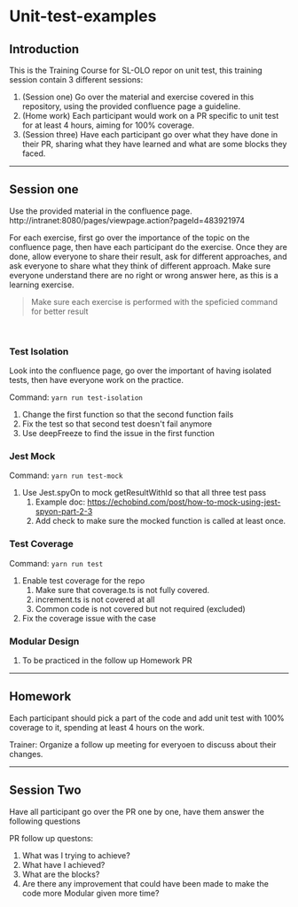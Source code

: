 # Unit-test-examples

## Introduction

This is the Training Course for SL-OLO repor on unit test, this training session contain 3 different sessions:

1. (Session one) Go over the material and exercise covered in this repository, using the provided confluence page a guideline.
2. (Home work) Each participant would work on a PR specific to unit test for at least 4 hours, aiming for 100% coverage.
3. (Session three) Have each participant go over what they have done in their PR, sharing what they have learned and what are some blocks they faced.

---

## Session one

Use the provided material in the confluence page. http://intranet:8080/pages/viewpage.action?pageId=483921974

For each exercise, first go over the importance of the topic on the confluence page, then have each participant do the exercise. Once they are done, allow everyone to share their result, ask for different approaches, and ask everyone to share what they think of different approach. Make sure everyone understand there are no right or wrong answer here, as this is a learning exercise.

> Make sure each exercise is performed with the speficied command for better result

&nbsp;

### Test Isolation

Look into the confluence page, go over the important of having isolated tests, then have everyone work on the practice.

Command: `yarn run test-isolation`

1. Change the first function so that the second function fails
2. Fix the test so that second test doesn't fail anymore
3. Use deepFreeze to find the issue in the first function

### Jest Mock

Command: `yarn run test-mock`

1. Use Jest.spyOn to mock getResultWithId so that all three test pass
   1. Example doc: https://echobind.com/post/how-to-mock-using-jest-spyon-part-2-3
   2. Add check to make sure the mocked function is called at least once.

### Test Coverage

Command: `yarn run test`

1. Enable test coverage for the repo
   1. Make sure that coverage.ts is not fully covered.
   2. increment.ts is not covered at all
   3. Common code is not covered but not required (excluded)
2. Fix the coverage issue with the case

### Modular Design

1. To be practiced in the follow up Homework PR
---
## Homework

Each participant should pick a part of the code and add unit test with 100% coverage to it, spending at least 4 hours on the work.

Trainer: Organize a follow up meeting for everyoen to discuss about their changes.

---

## Session Two

Have all participant go over the PR one by one, have them answer the following questions

PR follow up questons:

1. What was I trying to achieve?
2. What have I achieved?
3. What are the blocks?
4. Are there any improvement that could have been made to make the code more Modular given more time?
